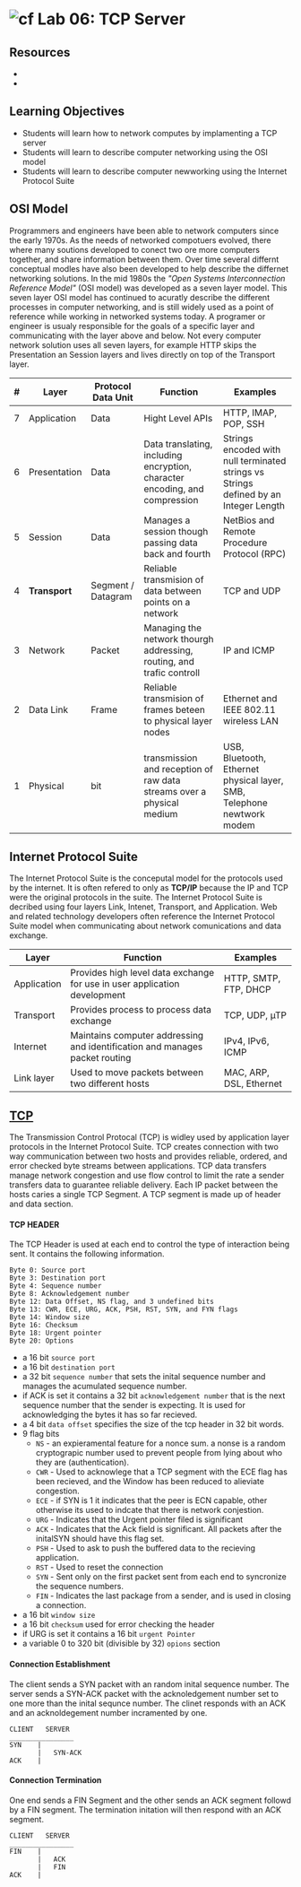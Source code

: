 ![cf](https://i.imgur.com/7v5ASc8.png) Lab 06: TCP Server
======

## Resources
* []()
* []()

## Learning Objectives  
* Students will learn how to network computes by implamenting a TCP server 
* Students will learn to describe computer networking using the OSI model
* Students will learn to describe computer newworking using the Internet Protocol Suite

## OSI Model  
Programmers and engineers have been able to network computers since the early 1970s. As the needs of networked compotuers evolved, there where many soutions developed to conect two ore more computers together, and share information between them. Over time several differnt conceptual modles have also been developed to help describe the differnet networking solutions. In the mid 1980s the _"Open Systems Interconnection Reference Model"_ (OSI model) was developed as a seven layer model. This seven layer OSI model has continued to acuratly describe the different processes in computer networking, and is still widely used as a point of reference while working in networked systems today. A programer or engineer is usualy responsible for the goals of a specific layer and communicating with the layer above and below. Not every computer network solution uses all seven layers, for example HTTP skips the Presentation an Session layers and lives directly on top of the Transport layer.


| # | Layer | Protocol Data Unit | Function | Examples |   
| --- | ---- | ----- | ----- | ----- |
| 7 | Application | Data | Hight Level APIs | HTTP, IMAP, POP, SSH |  
| 6 | Presentation | Data | Data translating, including encryption, character encoding, and compression | Strings encoded with null terminated strings vs Strings defined by an Integer Length |  
| 5 | Session | Data | Manages a session though passing data back and fourth | NetBios and Remote Procedure Protocol (RPC) |
| 4 | **Transport** | Segment / Datagram | Reliable transmision of data between points on a network | TCP and UDP | 
| 3 | Network | Packet | Managing the network thourgh addressing, routing, and trafic controll | IP and ICMP 
| 2 | Data Link | Frame | Reliable transmision of frames beteen to physical layer nodes | Ethernet and IEEE 802.11 wireless LAN | 
| 1 | Physical | bit | transmission and reception of raw data streams over a physical medium | USB, Bluetooth, Ethernet physical layer, SMB, Telephone newtwork modem |

## Internet Protocol Suite
The Internet Protocol Suite is the conceputal model for the protocols used by the internet. It is often refered to only as **TCP/IP** because the IP and TCP were the original protocols in the suite. The Internet Protocol Suite is decribed using four layers Link, Intenet, Transport, and Application. Web and related technology developers often reference the Internet Protocol Suite model when communicating about network comunications and data exchange.

| Layer | Function | Examples | 
| ---- | ---- | ---- |
| Application | Provides high level data exchange for use in user application development |  HTTP, SMTP, FTP, DHCP |
| Transport | Provides process to process data exchange | TCP, UDP, µTP| 
| Internet | Maintains computer addressing and identification and manages packet routing | IPv4, IPv6, ICMP | 
| Link layer | Used to move packets between two different hosts | MAC, ARP, DSL, Ethernet | 

## [TCP](https://www.ietf.org/rfc/rfc793.txt)
The Transmission Control Protocal (TCP) is widley used by application layer protocols in the Internet Protocol Suite. TCP creates connection with two way communication between two hosts and provides reliable, ordered, and error checked byte streams between applications. TCP data transfers manage network congestion and use flow control to limit the rate a sender transfers data to guarantee reliable delivery. Each IP packet between the hosts caries a single TCP Segment. A TCP segment is made up of header and data section. 

#### TCP HEADER
The TCP Header is used at each end to control the type of interaction being sent. It contains the following information.
```
Byte 0: Source port
Byte 3: Destination port
Byte 4: Sequence number
Byte 8: Acknowledgement number
Byte 12: Data Offset, NS flag, and 3 undefined bits
Byte 13: CWR, ECE, URG, ACK, PSH, RST, SYN, and FYN flags
Byte 14: Window size
Byte 16: Checksum
Byte 18: Urgent pointer
Byte 20: Options
```
* a 16 bit `source port` 
* a 16 bit `destination port`
* a 32 bit `sequence number` that sets the inital sequence number and manages the acumulated sequence number.
* if ACK is set it contains a 32 bit `acknowledgement number` that is the next sequence number that the sender is expecting. It is used for acknowledging the bytes it has so far recieved.  
* a 4 bit `data offset` specifies the size of the tcp header in 32 bit words.
* 9 flag bits 
  * `NS` - an expieramental feature for a nonce sum. a nonse is a random cryptograpic number used to prevent people from lying about who they are (authentication).
  * `CWR` - Used to acknowlege that a TCP segment with the ECE flag has been recieved, and the Window has been reduced to alieviate congestion.
  * `ECE` - if SYN is 1 it indicates that the peer is ECN capable, other otherwise its used to indcate that there is network conjestion.
  * `URG` - Indicates that the Urgent pointer filed is significant
  * `ACK` - Indicates that the Ack field is significant. All packets after the initalSYN should have this flag set.
  * `PSH` - Used to ask to push the buffered data to the recieving application.
  * `RST` - Used to reset the connection
  * `SYN` - Sent only on the first packet sent from each end to syncronize the sequence numbers.
  * `FIN` - Indicates the last package from a sender, and is used in closing a connection.
* a 16 bit `window size`
* a 16 bit `checksum` used for error checking the header
* if URG is set it contains a 16 bit `urgent Pointer` 
* a variable 0 to 320 bit (divisible by 32) `opions` section

#### Connection Establishment
The client sends a SYN packet with an random inital sequence number. The server sends a SYN-ACK packet with the acknoledgement number set to one more than the inital sequnce number. The clinet responds with an ACK and an acknoldegement number incramented by one.
```
CLIENT   SERVER
________________
SYN    |
       |   SYN-ACK
ACK    |
```

#### Connection Termination
One end sends a FIN Segment and the other sends an ACK segment followd by a FIN segment. The termination initation will then respond with an ACK segment.
```
CLIENT   SERVER
________________
FIN    |
       |   ACK
       |   FIN
ACK    |
```
